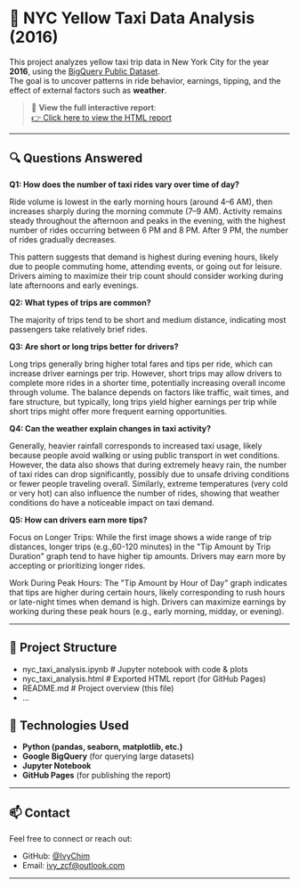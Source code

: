 # 🗽 NYC Yellow Taxi Data Analysis (2016)

This project analyzes yellow taxi trip data in New York City for the year **2016**, using the [BigQuery Public Dataset](https://console.cloud.google.com/marketplace/product/bigquery-public-datasets/new_york_taxi_trips).  
The goal is to uncover patterns in ride behavior, earnings, tipping, and the effect of external factors such as **weather**.

> 🔗 **View the full interactive report**:  
> [👉 Click here to view the HTML report](https://ivychim.github.io/DS-projects-archive/nyc_taxi_analysis.html)

---

## 🔍 Questions Answered

**Q1: How does the number of taxi rides vary over time of day?**

Ride volume is lowest in the early morning hours (around 4–6 AM), then increases sharply during the morning commute (7–9 AM). Activity remains steady throughout the afternoon and peaks in the evening, with the highest number of rides occurring between 6 PM and 8 PM. After 9 PM, the number of rides gradually decreases.

This pattern suggests that demand is highest during evening hours, likely due to people commuting home, attending events, or going out for leisure. Drivers aiming to maximize their trip count should consider working during late afternoons and early evenings.

**Q2: What types of trips are common?**

The majority of trips tend to be short and medium distance, indicating most passengers take relatively brief rides.

**Q3: Are short or long trips better for drivers?**

Long trips generally bring higher total fares and tips per ride, which can increase driver earnings per trip. However, short trips may allow drivers to complete more rides in a shorter time, potentially increasing overall income through volume. The balance depends on factors like traffic, wait times, and fare structure, but typically, long trips yield higher earnings per trip while short trips might offer more frequent earning opportunities.

**Q4: Can the weather explain changes in taxi activity?**

Generally, heavier rainfall corresponds to increased taxi usage, likely because people avoid walking or using public transport in wet conditions. However, the data also shows that during extremely heavy rain, the number of taxi rides can drop significantly, possibly due to unsafe driving conditions or fewer people traveling overall. Similarly, extreme temperatures (very cold or very hot) can also influence the number of rides, showing that weather conditions do have a noticeable impact on taxi demand.

**Q5: How can drivers earn more tips?**

Focus on Longer Trips: While the first image shows a wide range of trip distances, longer trips (e.g.,60-120 minutes) in the "Tip Amount by Trip Duration" graph tend to have higher tip amounts. Drivers may earn more by accepting or prioritizing longer rides.

Work During Peak Hours: The "Tip Amount by Hour of Day" graph indicates that tips are higher during certain hours, likely corresponding to rush hours or late-night times when demand is high. Drivers can maximize earnings by working during these peak hours (e.g., early morning, midday, or evening).

---

## 📁 Project Structure
- nyc_taxi_analysis.ipynb # Jupyter notebook with code & plots
- nyc_taxi_analysis.html # Exported HTML report (for GitHub Pages)
- README.md # Project overview (this file)
- ...

## 🚀 Technologies Used

- **Python (pandas, seaborn, matplotlib, etc.)**
- **Google BigQuery** (for querying large datasets)
- **Jupyter Notebook**
- **GitHub Pages** (for publishing the report)

---

## 📫 Contact

Feel free to connect or reach out:

- GitHub: [@IvyChim](https://github.com/IvyChim)
- Email: ivy_zcf@outlook.com

---
